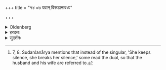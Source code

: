 +++
title = "१४ ०७ यवान् विरूढानाबध्य"

+++

<details><summary>Oldenberg</summary>

7. [^2]  He ties barley-grains with young shoots (to the head of the wife); then she keeps silence until the stars appear.


[^2]:  7, 8. Sudarśanārya mentions that instead of the singular, 'She keeps silence, she breaks her silence,' some read the dual, so that the husband and his wife are referred to.
</details>

<details><summary>हरदत्तः</summary>

**विरूढान्** अङ्कुरितान् सूत्र-बद्धान् आबध्नाति शिरसि वध्वाः ।
सैव वाचं यच्छति ।
एवम् उपदेशो भोजनञ् चास्यास्मिन्न् अहनि नेच्छन्ति ।
यवाश् च प्रागेव वप्तव्याः यथास्मिन् काले विरूढा भवन्ति ॥७॥
</details>

<details><summary>सुदर्शनः</summary>

अङ्कुरितान् सूत्र-ग्रथितान् **यवान्** वध्वाश् शिरस्याबध्नाति ।
शिरसीति कुतः? आचारात् ॥७॥
</details>
